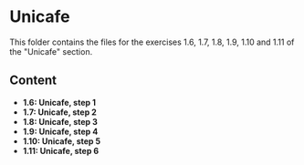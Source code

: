 # Unicafe

This folder contains the files for the exercises 1.6, 1.7, 1.8, 1.9, 1.10 and 1.11 of the "Unicafe" section.

## Content
- **1.6: Unicafe, step 1**
- **1.7: Unicafe, step 2**
- **1.8: Unicafe, step 3**
- **1.9: Unicafe, step 4**
- **1.10: Unicafe, step 5**
- **1.11: Unicafe, step 6**


